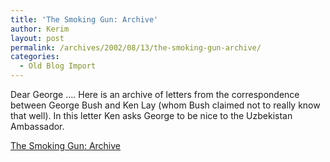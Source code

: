 ```yaml
---
title: 'The Smoking Gun: Archive'
author: Kerim
layout: post
permalink: /archives/2002/08/13/the-smoking-gun-archive/
categories:
  - Old Blog Import
---
```

Dear George &#8230;. Here is an archive of letters from the correspondence between George Bush and Ken Lay (whom Bush claimed not to really know that well). In this letter Ken asks George to be nice to the Uzbekistan Ambassador.

<a href="http://www.thesmokinggun.com/doc_o_day/bushlay12.shtml" onclick="_gaq.push(['_trackEvent', 'outbound-article', 'http://www.thesmokinggun.com/doc_o_day/bushlay12.shtml', 'The Smoking Gun: Archive']);" >The Smoking Gun: Archive</a>


